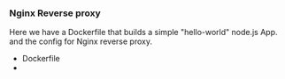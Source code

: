 ### Nginx Reverse proxy 
Here we have a Dockerfile that builds a simple "hello-world" node.js App. and the config for Nginx reverse proxy.
- Dockerfile
- 
